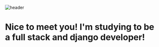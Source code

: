 ![header](https://capsule-render.vercel.app/api?type=waving&color=gradient&height=270&section=header&text=SOKURI_CODE&fontSize=90&text=🚗🚘🚛&)
 
 

# Nice to meet you! I'm studying to be a full stack and django developer!


